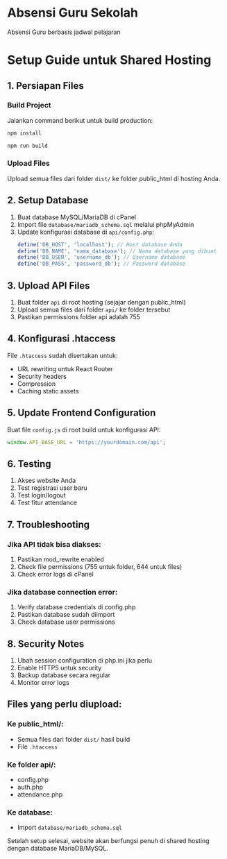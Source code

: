# Absensi Guru Sekolah
Absensi Guru berbasis jadwal pelajaran

# Setup Guide untuk Shared Hosting

## 1. Persiapan Files

### Build Project
Jalankan command berikut untuk build production:
```bash
npm install
```
```bash
npm run build
```

### Upload Files
Upload semua files dari folder `dist/` ke folder public_html di hosting Anda.

## 2. Setup Database

1. Buat database MySQL/MariaDB di cPanel
2. Import file `database/mariadb_schema.sql` melalui phpMyAdmin
3. Update konfigurasi database di `api/config.php`:
   ```php
   define('DB_HOST', 'localhost'); // Host database Anda
   define('DB_NAME', 'nama_database'); // Nama database yang dibuat
   define('DB_USER', 'username_db'); // Username database
   define('DB_PASS', 'password_db'); // Password database
   ```

## 3. Upload API Files

1. Buat folder `api` di root hosting (sejajar dengan public_html)
2. Upload semua files dari folder `api/` ke folder tersebut
3. Pastikan permissions folder api adalah 755

## 4. Konfigurasi .htaccess

File `.htaccess` sudah disertakan untuk:
- URL rewriting untuk React Router
- Security headers
- Compression
- Caching static assets

## 5. Update Frontend Configuration

Buat file `config.js` di root build untuk konfigurasi API:
```javascript
window.API_BASE_URL = 'https://yourdomain.com/api';
```

## 6. Testing

1. Akses website Anda
2. Test registrasi user baru
3. Test login/logout
4. Test fitur attendance

## 7. Troubleshooting

### Jika API tidak bisa diakses:
1. Pastikan mod_rewrite enabled
2. Check file permissions (755 untuk folder, 644 untuk files)
3. Check error logs di cPanel

### Jika database connection error:
1. Verify database credentials di config.php
2. Pastikan database sudah diimport
3. Check database user permissions

## 8. Security Notes

1. Ubah session configuration di php.ini jika perlu
2. Enable HTTPS untuk security
3. Backup database secara regular
4. Monitor error logs

## Files yang perlu diupload:

### Ke public_html/:
- Semua files dari folder `dist/` hasil build
- File `.htaccess`

### Ke folder api/:
- config.php
- auth.php  
- attendance.php

### Ke database:
- Import `database/mariadb_schema.sql`

Setelah setup selesai, website akan berfungsi penuh di shared hosting dengan database MariaDB/MySQL.
